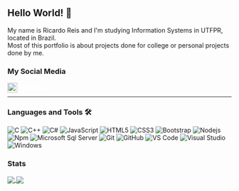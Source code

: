 ## Hello World! 👋

My name is Ricardo Reis and I'm studying Information Systems in UTFPR, located in Brazil. \
Most of this portfolio is about projects done for college or personal projects done by me.

### My Social Media
<a style="text-decoration: none; color: white" href="https://www.linkedin.com/in/ricardo-henrique-pires-dos-reis-6997a8234?utm_source=share&utm_campaign=share_via&utm_content=profile&utm_medium=ios_app">
  <img align="left" alt="Ricardo Reis" width="22px" style="color: white" src="https://cdn.jsdelivr.net/npm/simple-icons@v3/icons/linkedin.svg" />
  <strong>Linkedin</strong>
</a>
<br>

------

### Languages and Tools 🛠 

![C](http://img.shields.io/badge/-C-A8B9CC?style=flat-square&logo=c&logoColor=ffffff)
![C++](http://img.shields.io/badge/-C++-00599C?style=flat-square&logo=cplusplus&logoColor=ffffff)
![C#](http://img.shields.io/badge/-C%23-5391FE?style=flat-square&logo=csharp&logoColor=ffffff&color=purple)
![JavaScript](https://img.shields.io/badge/-JavaScript-%23F7DF1C?style=flat-square&logo=javascript&logoColor=000000&labelColor=%23F7DF1C&color=%23FFCE5A)
![HTML5](https://img.shields.io/badge/-HTML5-%23E44D27?style=flat-square&logo=html5&logoColor=ffffff)
![CSS3](https://img.shields.io/badge/-CSS3-%231572B6?style=flat-square&logo=css3)
![Bootstrap](https://img.shields.io/badge/-Bootstrap-563D7C?style=flat-square&logo=Bootstrap&logoColor=ffffff)
![Nodejs](https://img.shields.io/badge/-Nodejs-339933?style=flat-square&logo=Node.js&logoColor=ffffff)
![Npm](https://img.shields.io/badge/-npm-CB3837?style=flat-square&logo=npm)
![Microsoft Sql Server](https://img.shields.io/badge/-Sql%20Server-CC2927?style=flat-square&logo=microsoft-sql-server&logoColor=ffffff)
![Git](https://img.shields.io/badge/-Git-%23F05032?style=flat-square&logo=git&logoColor=%23ffffff)
![GitHub](https://img.shields.io/badge/-GitHub-181717?style=flat-square&logo=github)
![VS Code](http://img.shields.io/badge/-VS%20Code-007ACC?style=flat-square&logo=visual-studio-code&logoColor=ffffff)
![Visual Studio](http://img.shields.io/badge/-Visual%20Studio-5391FE?style=flat-square&logo=visualstudio&logoColor=ffffff&color=purple)
![Windows](http://img.shields.io/badge/-Windows-0078D6?style=flat-square&logo=windows&logoColor=ffffff)

### Stats
<a href="https:://github.com/RicardoHPReis">
  <img align="center" src="https://github-readme-stats.vercel.app/api?username=RicardoHPReis&show_icons=true&theme=dark">
</a>
<a href="https:://github.com/RicardoHPReis">
  <img align="center" src="https://github-readme-stats.vercel.app/api/top-langs/?username=RicardoHPReis&theme=dark&hide=Jupyter%20Notebook&langs_count=8&layout=compact">
</a>

<!--
- 🔭 I’m currently working on ...
- 🌱 I’m currently learning ...
- 👯 I’m looking to collaborate on ...
- 🤔 I’m looking for help with ...
- 💬 Ask me about ...
- 📫 How to reach me: ...
- 😄 Pronouns: ...
- ⚡ Fun fact: ...
-->
